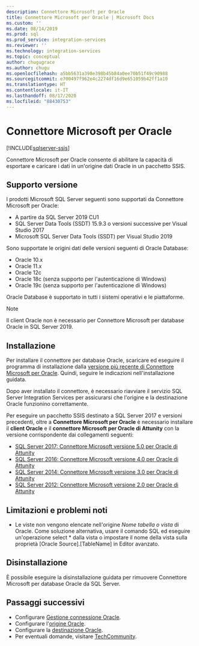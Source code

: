 ```yaml
---
description: Connettore Microsoft per Oracle
title: Connettore Microsoft per Oracle | Microsoft Docs
ms.custom: ''
ms.date: 08/14/2019
ms.prod: sql
ms.prod_service: integration-services
ms.reviewer: ''
ms.technology: integration-services
ms.topic: conceptual
author: chugugrace
ms.author: chugu
ms.openlocfilehash: a5bb5631a398e398b45b84a0ee70b51f49c90988
ms.sourcegitcommit: e700497f962e4c2274df16d9e651059b42ff1a10
ms.translationtype: HT
ms.contentlocale: it-IT
ms.lasthandoff: 08/17/2020
ms.locfileid: "88430753"
---
```

# <a name="microsoft-connector-for-oracle"></a>Connettore Microsoft per Oracle

[!INCLUDE[sqlserver-ssis](../../includes/applies-to-version/sqlserver-ssis.md)]

Connettore Microsoft per Oracle consente di abilitare la capacità di esportare e caricare i dati in un'origine dati Oracle in un pacchetto SSIS.

## <a name="version-support"></a>Supporto versione

I prodotti Microsoft SQL Server seguenti sono supportati da Connettore Microsoft per Oracle:

- A partire da SQL Server 2019 CU1
- SQL Server Data Tools (SSDT) 15.9.3 o versioni successive per Visual Studio 2017
- Microsoft SQL Server Data Tools (SSDT) per Visual Studio 2019

Sono supportate le origini dati delle versioni seguenti di Oracle Database:

- Oracle 10.x
- Oracle 11.x
- Oracle 12c
- Oracle 18c (senza supporto per l'autenticazione di Windows)
- Oracle 19c (senza supporto per l'autenticazione di Windows)

Oracle Database è supportato in tutti i sistemi operativi e le piattaforme.
> [!NOTE]
>
> Il client Oracle non è necessario per Connettore Microsoft per database Oracle in SQL Server 2019.

## <a name="installation"></a>Installazione

Per installare il connettore per database Oracle, scaricare ed eseguire il programma di installazione dalla [versione più recente di Connettore Microsoft per Oracle](https://www.microsoft.com/download/details.aspx?id=58228). Quindi, seguire le indicazioni nell'installazione guidata.

Dopo aver installato il connettore, è necessario riavviare il servizio SQL Server Integration Services per assicurarsi che l'origine e la destinazione Oracle funzionino correttamente.

Per eseguire un pacchetto SSIS destinato a SQL Server 2017 e versioni precedenti, oltre a **Connettore Microsoft per Oracle** è necessario installare il **client Oracle** e il **connettore Microsoft per Oracle di Attunity** con la versione corrispondente dai collegamenti seguenti:

- [SQL Server 2017: Connettore Microsoft versione 5.0 per Oracle di Attunity](https://www.microsoft.com/download/details.aspx?id=55179)
- [SQL Server 2016: Connettore Microsoft versione 4.0 per Oracle di Attunity](https://www.microsoft.com/download/details.aspx?id=52950)
- [SQL Server 2014: Connettore Microsoft versione 3.0 per Oracle di Attunity](https://www.microsoft.com/download/details.aspx?id=44582)
- [SQL Server 2012: Connettore Microsoft versione 2.0 per Oracle di Attunity](https://www.microsoft.com/download/details.aspx?id=29283)

## <a name="limitations-and-known-issues"></a>Limitazioni e problemi noti

- Le viste non vengono elencate nell'origine *Nome tabella o vista* di Oracle. Come soluzione alternativa, usare il comando SQL ed eseguire un'operazione select * dalla vista o impostare il nome della vista sulla proprietà [Oracle Source].[TableName] in Editor avanzato.

## <a name="uninstallation"></a>Disinstallazione

È possibile eseguire la disinstallazione guidata per rimuovere Connettore Microsoft per database Oracle da SQL Server.

## <a name="next-steps"></a>Passaggi successivi

- Configurare [Gestione connessione Oracle](oracle-connection-manager.md).
- Configurare l'[origine Oracle](oracle-source.md).
- Configurare la [destinazione Oracle](oracle-destination.md).
- Per eventuali domande, visitare [TechCommunity](https://aka.ms/AA5u35j).
